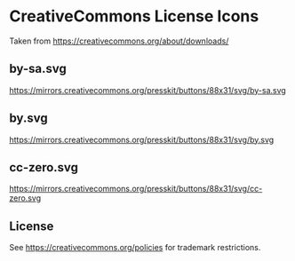 # CreativeCommons License Icons

Taken from <https://creativecommons.org/about/downloads/>

## by-sa.svg

<https://mirrors.creativecommons.org/presskit/buttons/88x31/svg/by-sa.svg>

## by.svg

<https://mirrors.creativecommons.org/presskit/buttons/88x31/svg/by.svg>

## cc-zero.svg

<https://mirrors.creativecommons.org/presskit/buttons/88x31/svg/cc-zero.svg>

## License

See <https://creativecommons.org/policies> for trademark restrictions.
